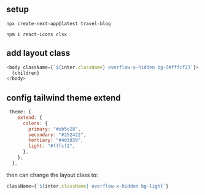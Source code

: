 ## setup

```
npx create-next-app@latest travel-blog
```

```
npm i react-icons clsx
```

## add layout class

```js
<body className={`${inter.className} overflow-x-hidden bg-[#fffcf2]`}>
  {children}
</body>
```

## config tailwind theme extend

```js
 theme: {
    extend: {
      colors: {
        primary: "#eb5e28",
        secondary: "#252422",
        tertiary: "#403d39",
        light: "#fffcf2",
      },
    },
  },
```

then can change the layout class to:

```js
className={`${inter.className} overflow-x-hidden bg-light`}
```
